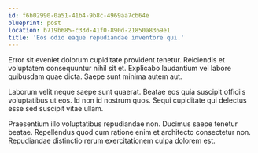 ```yaml
---
id: f6b02990-0a51-41b4-9b8c-4969aa7cb64e
blueprint: post
location: b719b685-c33d-41f0-890d-21850a8369e1
title: 'Eos odio eaque repudiandae inventore qui.'
---
```

Error sit eveniet dolorum cupiditate provident tenetur. Reiciendis et voluptatem consequuntur nihil sit et. Explicabo laudantium vel labore quibusdam quae dicta. Saepe sunt minima autem aut.

Laborum velit neque saepe sunt quaerat. Beatae eos quia suscipit officiis voluptatibus ut eos. Id non id nostrum quos. Sequi cupiditate qui delectus esse sed suscipit vitae ullam.

Praesentium illo voluptatibus repudiandae non. Ducimus saepe tenetur beatae. Repellendus quod cum ratione enim et architecto consectetur non. Repudiandae distinctio rerum exercitationem culpa dolorem est.